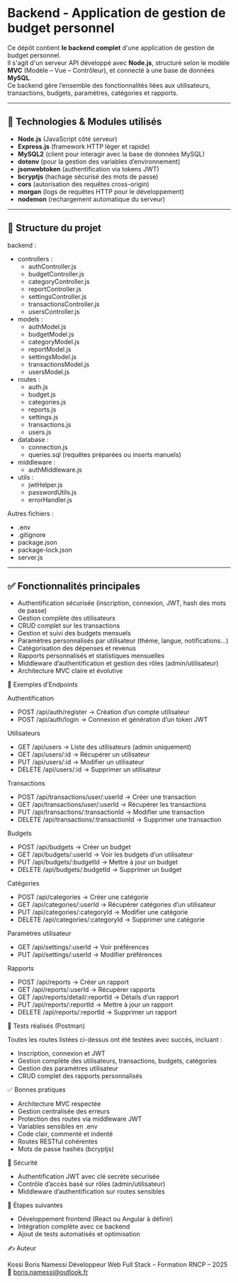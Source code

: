 # Backend - Application de gestion de budget personnel

Ce dépôt contient **le backend complet** d'une application de gestion de budget personnel.  
Il s'agit d'un serveur API développé avec **Node.js**, structuré selon le modèle **MVC** (Modèle – Vue – Contrôleur), et connecté à une base de données **MySQL**.  
Ce backend gère l’ensemble des fonctionnalités liées aux utilisateurs, transactions, budgets, paramètres, catégories et rapports.

---

## 🔧 Technologies & Modules utilisés

- **Node.js** (JavaScript côté serveur)
- **Express.js** (framework HTTP léger et rapide)
- **MySQL2** (client pour interagir avec la base de données MySQL)
- **dotenv** (pour la gestion des variables d’environnement)
- **jsonwebtoken** (authentification via tokens JWT)
- **bcryptjs** (hachage sécurisé des mots de passe)
- **cors** (autorisation des requêtes cross-origin)
- **morgan** (logs de requêtes HTTP pour le développement)
- **nodemon** (rechargement automatique du serveur)

---

## 📁 Structure du projet

backend :
- controllers :
    - authController.js
    - budgetController.js
    - categoryController.js
    - reportController.js
    - settingsController.js
    - transactionsController.js
    - usersController.js
- models :
    - authModel.js
    - budgetModel.js
    - categoryModel.js
    - reportModel.js
    - settingsModel.js
    - transactionsModel.js
    - usersModel.js
- routes :
    - auth.js
    - budget.js
    - categories.js
    - reports.js
    - settings.js
    - transactions.js
    - users.js
- database :
    - connection.js
    - queries.sql (requêtes préparées ou inserts manuels)
- middleware :
    - authMiddleware.js
- utils :
    - jwtHelper.js
    - passwordUtils.js
    - errorHandler.js

Autres fichiers :
- .env
- .gitignore
- package.json
- package-lock.json
- server.js

---

## ✅ Fonctionnalités principales

- Authentification sécurisée (inscription, connexion, JWT, hash des mots de passe)
- Gestion complète des utilisateurs
- CRUD complet sur les transactions
- Gestion et suivi des budgets mensuels
- Paramètres personnalisés par utilisateur (thème, langue, notifications…)
- Catégorisation des dépenses et revenus
- Rapports personnalisés et statistiques mensuelles
- Middleware d’authentification et gestion des rôles (admin/utilisateur)
- Architecture MVC claire et évolutive

📌 Exemples d’Endpoints

Authentification

- POST /api/auth/register → Création d’un compte utilisateur
- POST /api/auth/login → Connexion et génération d’un token JWT

Utilisateurs

- GET /api/users → Liste des utilisateurs (admin uniquement)
- GET /api/users/:id → Récupérer un utilisateur
- PUT /api/users/:id → Modifier un utilisateur
- DELETE /api/users/:id → Supprimer un utilisateur

Transactions

- POST /api/transactions/user/:userId → Créer une transaction
- GET /api/transactions/user/:userId → Récupérer les transactions
- PUT /api/transactions/:transactionId → Modifier une transaction
- DELETE /api/transactions/:transactionId → Supprimer une transaction

Budgets

- POST /api/budgets → Créer un budget
- GET /api/budgets/:userId → Voir les budgets d’un utilisateur
- PUT /api/budgets/:budgetId → Mettre à jour un budget
- DELETE /api/budgets/:budgetId → Supprimer un budget

Catégories

- POST /api/categories → Créer une catégorie
- GET /api/categories/:userId → Récupérer catégories d’un utilisateur
- PUT /api/categories/:categoryId → Modifier une catégorie
- DELETE /api/categories/:categoryId → Supprimer une catégorie

Paramètres utilisateur

- GET /api/settings/:userId → Voir préférences
- PUT /api/settings/:userId → Modifier préférences

Rapports

- POST /api/reports → Créer un rapport
- GET /api/reports/:userId → Récupérer rapports
- GET /api/reports/detail/:reportId → Détails d’un rapport
- PUT /api/reports/:reportId → Mettre à jour un rapport
- DELETE /api/reports/:reportId → Supprimer un rapport

🧪 Tests réalisés (Postman)

Toutes les routes listées ci-dessus ont été testées avec succès, incluant :

- Inscription, connexion et JWT
- Gestion complète des utilisateurs, transactions, budgets, catégories
- Gestion des paramètres utilisateur
- CRUD complet des rapports personnalisés

✅ Bonnes pratiques

- Architecture MVC respectée
- Gestion centralisée des erreurs
- Protection des routes via middleware JWT
- Variables sensibles en .env
- Code clair, commenté et indenté
- Routes RESTful cohérentes
- Mots de passe hashés (bcryptjs)

🔐 Sécurité

- Authentification JWT avec clé secrète sécurisée
- Contrôle d’accès basé sur rôles (admin/utilisateur)
- Middleware d’authentification sur routes sensibles

📂 Étapes suivantes

- Développement frontend (React ou Angular à définir)
- Intégration complète avec ce backend
- Ajout de tests automatisés et optimisation

✍️ Auteur

Kossi Boris Namessi
Développeur Web Full Stack – Formation RNCP – 2025
📩 boris.namessi@outlook.fr
